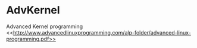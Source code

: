 AdvKernel
=========

Advanced Kernel programming &lt;&lt;http://www.advancedlinuxprogramming.com/alp-folder/advanced-linux-programming.pdf>>
